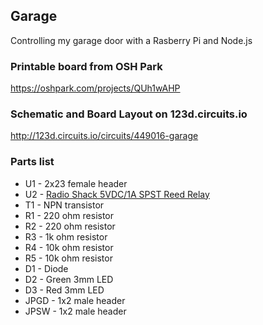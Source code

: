 Garage
-----

Controlling my garage door with a Rasberry Pi and Node.js

### Printable board from OSH Park

https://oshpark.com/projects/QUh1wAHP

### Schematic and Board Layout on 123d.circuits.io

http://123d.circuits.io/circuits/449016-garage

### Parts list

 * U1 - 2x23 female header
 * U2 - [Radio Shack 5VDC/1A SPST Reed Relay](http://www.radioshack.com/compact-5vdc-1a-spst-reed-relay/2750232.html)
 * T1 - NPN transistor
 * R1 - 220 ohm resistor
 * R2 - 220 ohm resistor
 * R3 - 1k ohm resistor
 * R4 - 10k ohm resistor
 * R5 - 10k ohm resistor
 * D1 - Diode
 * D2 - Green 3mm LED
 * D3 - Red 3mm LED
 * JPGD - 1x2 male header
 * JPSW - 1x2 male header
